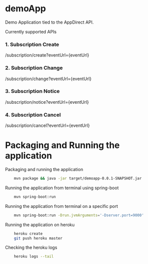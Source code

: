 
# demoApp

Demo Application tied to the AppDirect API.

Currently supported APIs

### 1. Subscription Create
/subscription/create?eventUrl={eventUrl}

### 2. Subscription Change
/subscription/change?eventUrl={eventUrl}

### 3. Subscription Notice 
/subscription/notice?eventUrl={eventUrl}

### 4. Subscription Cancel 
/subscription/cancel?eventUrl={eventUrl}

# Packaging and Running the application

Packaging and running the application
```bash
    mvn package && java -jar target/demoapp-0.0.1-SNAPSHOT.jar
```

Running the application from terminal using spring-boot
```bash
    mvn spring-boot:run
```

Running the application from terminal on a specific port
```bash
    mvn spring-boot:run -Drun.jvmArguments='-Dserver.port=9000'
```

Running the application on heroku
```bash
    heroku create
    git push heroku master
```

Checking the heroku logs
```bash
    heroku logs --tail
```